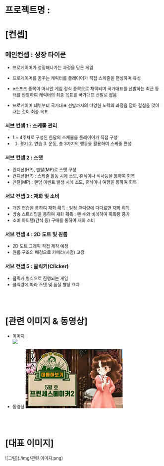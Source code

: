 # 프로젝트명 :  
# [컨셉]  
## 메인컨셉 : 성장 타이쿤  

- 프로게이머가 성장해나가는 과정을 담은 게임  

- 프로게이머를 꿈꾸는 캐릭터를 플레이어가 직접 스케줄을 편성하며 육성  

- e스포츠 종목이 아시안 게임 정식 종목으로 채택되며 국가대표를 선발하는 최근 동태를 반영하여 캐릭터의 최종 목표를 국가대표 선발로 잡음  

- 프로게이머 데뷔부터 국가대표 선발까지의 다양한 노력의 과정을 담아 결실을 맺어내는 것이 최종 목표  

### 서브 컨셉 1 : 스케줄 관리  

- 1 ~ 4주차로 구성된 한달의 스케줄을 플레이어가 직접 구성
- 1. 경기 2. 연습 3. 운동, 총 3가지의 행동을 활용하여 스케줄 편성

### 서브 컨셉 2 : 스탯

- 컨디션(HP), 멘탈(MP)로 스탯 구성
- 컨디션(HP) : 스케줄 활동 시에 소모, 휴식이나 식사등을 통하여 회복
- 멘탈(MP) : 랜덤 이벤트 발생 시에 소모, 휴식이나 여행을 통하여 회복

### 서브 컨셉 3 : 재화 및 소비

- 개인 연습을 통하여 재화 획득 : 일정 클릭량에 다다르면 재화 획득
- 방송 스트리밍을 통하여 재화 획득 : 팬 수와 비례하여 획득량 증가
- 소비 아이템(간식 등) 구매를 통하여 재화 소비

### 서브 컨셉 4 : 2D 도트 및 원룸

- 2D 도트 그래픽 직접 제작 예정
- 원룸 구조의 배경으로 카메라(시점) 고정

### 서브 컨셉 5 : 클릭커(Clicker)

- 클릭커 형식으로 진행되는 게임
- 클릭량에 따라 스탯 및 품질 향상 효과

<br><br>

# [관련 이미지 & 동영상]

- 이미지  
  <img src="./img/그림.jpg">

  
- 동영상
  [![](./img/참고이미지.png)](https://youtu.be/kDa_4oBuZKk?si=N666LC11y2Jfhv0b)
  
<br><br>

# [대표 이미지]

![그림](./img/관련 이미지.png)

